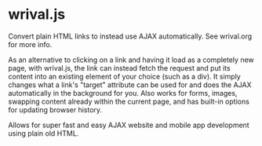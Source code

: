 wrival.js
=========

Convert plain HTML links to instead use AJAX automatically. See wrival.org for more info.

As an alternative to clicking on a link and having it load as a completely new page, with wrival.js, the link can instead fetch the request and put its content into an existing element of your choice (such as a div). It simply changes what a link's "target" attribute can be used for and does the AJAX automatically in the background for you. Also works for forms, images, swapping content already within the current page, and has built-in options for updating browser history.

Allows for super fast and easy AJAX website and mobile app development using plain old HTML.
